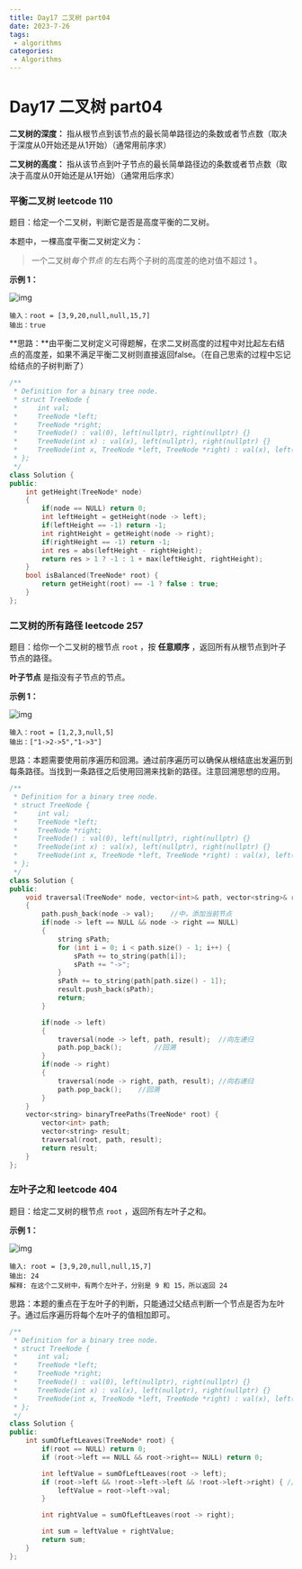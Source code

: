 ```yaml
---
title: Day17 二叉树 part04
date: 2023-7-26
tags:
 - algorithms
categories:
 - Algorithms
---
```

#  Day17 二叉树 part04

**二叉树的深度：** 指从根节点到该节点的最长简单路径边的条数或者节点数（取决于深度从0开始还是从1开始）（通常用前序求）

**二叉树的高度：** 指从该节点到叶子节点的最长简单路径边的条数或者节点数（取决于高度从0开始还是从1开始）（通常用后序求）

### 平衡二叉树 leetcode 110

题目：给定一个二叉树，判断它是否是高度平衡的二叉树。

本题中，一棵高度平衡二叉树定义为：

> 一个二叉树*每个节点* 的左右两个子树的高度差的绝对值不超过 1 。

**示例 1：**

![img](https://assets.leetcode.com/uploads/2020/10/06/balance_1.jpg)

```
输入：root = [3,9,20,null,null,15,7]
输出：true
```

**思路：**由平衡二叉树定义可得题解，在求二叉树高度的过程中对比起左右结点的高度差，如果不满足平衡二叉树则直接返回false。（在自己思索的过程中忘记给结点的子树判断了）

```C++
/**
 * Definition for a binary tree node.
 * struct TreeNode {
 *     int val;
 *     TreeNode *left;
 *     TreeNode *right;
 *     TreeNode() : val(0), left(nullptr), right(nullptr) {}
 *     TreeNode(int x) : val(x), left(nullptr), right(nullptr) {}
 *     TreeNode(int x, TreeNode *left, TreeNode *right) : val(x), left(left), right(right) {}
 * };
 */
class Solution {
public:
    int getHeight(TreeNode* node)
    {
        if(node == NULL) return 0;
        int leftHeight = getHeight(node -> left);
        if(leftHeight == -1) return -1;
        int rightHeight = getHeight(node -> right);
        if(rightHeight == -1) return -1;
        int res = abs(leftHeight - rightHeight);
        return res > 1 ? -1 : 1 + max(leftHeight, rightHeight);
    }
    bool isBalanced(TreeNode* root) {
        return getHeight(root) == -1 ? false : true;
    }
};
```

### 二叉树的所有路径 leetcode 257

题目：给你一个二叉树的根节点 `root` ，按 **任意顺序** ，返回所有从根节点到叶子节点的路径。

**叶子节点** 是指没有子节点的节点。

**示例 1：**

![img](https://assets.leetcode.com/uploads/2021/03/12/paths-tree.jpg)

```
输入：root = [1,2,3,null,5]
输出：["1->2->5","1->3"]
```

思路：本题需要使用前序遍历和回溯。通过前序遍历可以确保从根结底出发遍历到每条路径。当找到一条路径之后使用回溯来找新的路径。注意回溯思想的应用。

```C++
/**
 * Definition for a binary tree node.
 * struct TreeNode {
 *     int val;
 *     TreeNode *left;
 *     TreeNode *right;
 *     TreeNode() : val(0), left(nullptr), right(nullptr) {}
 *     TreeNode(int x) : val(x), left(nullptr), right(nullptr) {}
 *     TreeNode(int x, TreeNode *left, TreeNode *right) : val(x), left(left), right(right) {}
 * };
 */
class Solution {
public:
    void traversal(TreeNode* node, vector<int>& path, vector<string>& result)
    {
        path.push_back(node -> val);    //中，添加当前节点
        if(node -> left == NULL && node -> right == NULL)
        {
            string sPath;
            for (int i = 0; i < path.size() - 1; i++) {
                sPath += to_string(path[i]);
                sPath += "->";
            }
            sPath += to_string(path[path.size() - 1]);
            result.push_back(sPath);
            return;
        }

        if(node -> left)
        {
            traversal(node -> left, path, result);  //向左递归
            path.pop_back();        //回溯
        }
        if(node -> right)
        {
            traversal(node -> right, path, result); //向右递归
            path.pop_back();    //回溯
        }
    }
    vector<string> binaryTreePaths(TreeNode* root) {
        vector<int> path;
        vector<string> result;
        traversal(root, path, result);
        return result;
    }
};
```

### 左叶子之和 leetcode 404

题目：给定二叉树的根节点 `root` ，返回所有左叶子之和。

 

**示例 1：**

![img](https://assets.leetcode.com/uploads/2021/04/08/leftsum-tree.jpg)

```
输入: root = [3,9,20,null,null,15,7] 
输出: 24 
解释: 在这个二叉树中，有两个左叶子，分别是 9 和 15，所以返回 24
```

思路：本题的重点在于左叶子的判断，只能通过父结点判断一个节点是否为左叶子。通过后序遍历将每个左叶子的值相加即可。

```c++
/**
 * Definition for a binary tree node.
 * struct TreeNode {
 *     int val;
 *     TreeNode *left;
 *     TreeNode *right;
 *     TreeNode() : val(0), left(nullptr), right(nullptr) {}
 *     TreeNode(int x) : val(x), left(nullptr), right(nullptr) {}
 *     TreeNode(int x, TreeNode *left, TreeNode *right) : val(x), left(left), right(right) {}
 * };
 */
class Solution {
public:
    int sumOfLeftLeaves(TreeNode* root) {
        if(root == NULL) return 0;
        if (root->left == NULL && root->right== NULL) return 0;

        int leftValue = sumOfLeftLeaves(root -> left);
        if (root->left && !root->left->left && !root->left->right) { // 左子树就是一个左叶子的情况
            leftValue = root->left->val;
        }

        int rightValue = sumOfLeftLeaves(root -> right);

        int sum = leftValue + rightValue;
        return sum;
    }
};
```
